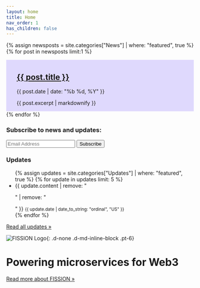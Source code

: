```yaml
---
layout: home
title: Home
nav_order: 1
has_children: false
---
```


{% assign newsposts = site.categories["News"] | where: "featured", true %}
{% for post in newsposts limit:1 %}
<article style="background-color: RGBA(100,70,250, .2); padding: 0.3em 2.0em 1em 2.0em">
  <div class="article-head">
    <h2 class="title"><a href="{{ post.url | relative_url }}">{{ post.title }}</a></h2>
    <p class="date">{{ post.date | date: "%b %d, %Y" }}</p>
  </div>
  <div class="article-content">
    {{ post.excerpt | markdownify }}
  </div>
</article>
{% endfor %}

<section class="pt-2">
  <h3>Subscribe to news and updates:</h3>
  <form action="https://api.producthunt.com/widgets/upcoming/v1/upcoming/fission-tools/forms" method="post" id="ph-email-form" name="ph-email-form" target="_blank" class="d-flex">
    <input type="email" value="" name="email" id="ph-email" placeholder="Email Address" required class="btn btn-outline" />
    <input type="submit" value="Subscribe" name="subscribe" id="ph-subscribe-button" class="btn ml-2" />
  </form>
</section>

<section class="pt-4 pb-6">
  <h3>Updates</h3>
  <ul>
  {% assign updates = site.categories["Updates"] | where: "featured", true %}
  {% for update in updates limit: 5 %}
    <li class="pb-2">{{ update.content | remove: "<p>" | remove: "</p>" }} <small class="pl-3">{{ update.date | date_to_string: "ordinal", "US" }}&nbsp;<a href="{{ update.url }}"><i class="fa fa-link" aria-hidden="true"></i></a></small></li>
  {% endfor %}
  </ul>
  <a href="/updates/" class="btn">Read all updates »</a>
</section>

![FISSION Logo](https://s3-ca-central-1.amazonaws.com/images.spade.builders/uploads/upload_55c7620948a74acb1228d308491e3439.png){: .d-none .d-md-inline-block .pt-6}

# Powering microservices for Web3

<a href="/about/" class="btn btn-purple">Read more about FISSION »</a>